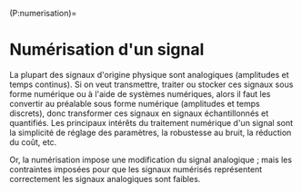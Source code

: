 (P:numerisation)=
# Numérisation d'un signal

La plupart des signaux d'origine physique sont analogiques (amplitudes et temps continus).
Si on veut transmettre, traiter ou stocker ces signaux sous forme numérique ou à l'aide de systèmes numériques,
alors il faut les convertir au préalable sous forme numérique (amplitudes et temps discrets),
donc transformer ces signaux en signaux échantillonnés et quantifiés.
Les principaux intérêts du traitement numérique d'un signal sont
la simplicité de réglage des paramètres, la robustesse au bruit, la réduction du coût, etc.

Or, la numérisation impose une modification du signal analogique ;
mais les contraintes imposées pour que les signaux numérisés représentent correctement les signaux analogiques sont faibles.